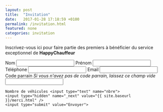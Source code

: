```yaml
---
layout: post
title:  "Invitation"
date:   2017-01-28 17:18:59 +0100
permalink: /invitation.html
featured: none
categories: invitation
---
```

Inscrivez-vous ici pour faire partie des premiers à bénéficier du service exceptionnel de **HappyChauffeur**

<form action="https://formspree.io/d@labacar.com"
      method="POST">
    Nom <input type="text" name="name">
    Prénom <input type="text" name="prenom">
    Téléphone <input type="text" name="phone">
    Email <input type="email" name="_replyto">
    Code parrain <em>Si vous n'avez pas de code parrain, laissez ce champ vide</em><input type="text" name="code"> 

    Nombre de véhicules <input type="text" name="nbre">
    <input type="hidden" name="_next" value="{{ site.baseurl }}/merci.html" />
    <input type="submit" value="Envoyer">
</form>